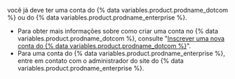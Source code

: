 você já deve ter uma conta do {% data variables.product.prodname_dotcom %} ou do {% data variables.product.prodname_enterprise %}.

- Para obter mais informações sobre como criar uma conta no {% data variables.product.prodname_dotcom %}, consulte "[Inscrever uma nova conta do {% data variables.product.prodname_dotcom %}](/articles/signing-up-for-a-new-github-account/)".
- Para uma conta do {% data variables.product.prodname_enterprise %}, entre em contato com o administrador do site do {% data variables.product.prodname_enterprise %}.

